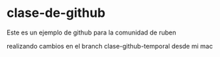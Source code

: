 # clase-de-github
Este es un ejemplo de github para la comunidad de ruben

realizando cambios en el branch clase-github-temporal desde mi mac

